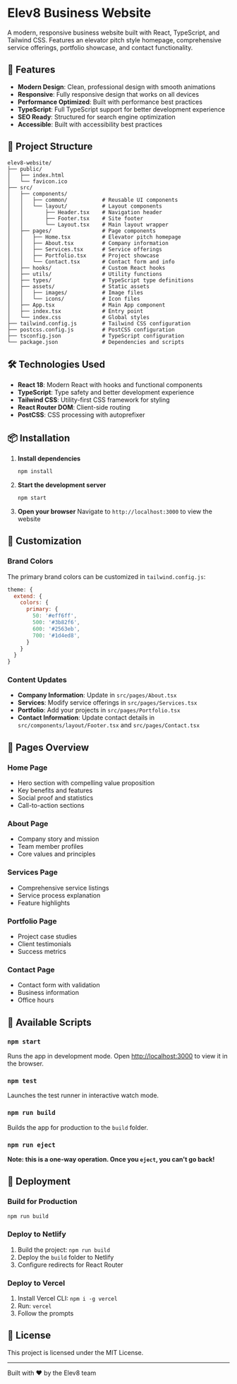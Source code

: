 # Elev8 Business Website

A modern, responsive business website built with React, TypeScript, and Tailwind CSS. Features an elevator pitch style homepage, comprehensive service offerings, portfolio showcase, and contact functionality.

## 🚀 Features

- **Modern Design**: Clean, professional design with smooth animations
- **Responsive**: Fully responsive design that works on all devices
- **Performance Optimized**: Built with performance best practices
- **TypeScript**: Full TypeScript support for better development experience
- **SEO Ready**: Structured for search engine optimization
- **Accessible**: Built with accessibility best practices

## 📁 Project Structure

```
elev8-website/
├── public/
│   ├── index.html
│   └── favicon.ico
├── src/
│   ├── components/
│   │   ├── common/           # Reusable UI components
│   │   └── layout/           # Layout components
│   │       ├── Header.tsx    # Navigation header
│   │       ├── Footer.tsx    # Site footer
│   │       └── Layout.tsx    # Main layout wrapper
│   ├── pages/                # Page components
│   │   ├── Home.tsx          # Elevator pitch homepage
│   │   ├── About.tsx         # Company information
│   │   ├── Services.tsx      # Service offerings
│   │   ├── Portfolio.tsx     # Project showcase
│   │   └── Contact.tsx       # Contact form and info
│   ├── hooks/                # Custom React hooks
│   ├── utils/                # Utility functions
│   ├── types/                # TypeScript type definitions
│   ├── assets/               # Static assets
│   │   ├── images/           # Image files
│   │   └── icons/            # Icon files
│   ├── App.tsx               # Main App component
│   ├── index.tsx             # Entry point
│   └── index.css             # Global styles
├── tailwind.config.js        # Tailwind CSS configuration
├── postcss.config.js         # PostCSS configuration
├── tsconfig.json             # TypeScript configuration
└── package.json              # Dependencies and scripts
```

## 🛠️ Technologies Used

- **React 18**: Modern React with hooks and functional components
- **TypeScript**: Type safety and better development experience
- **Tailwind CSS**: Utility-first CSS framework for styling
- **React Router DOM**: Client-side routing
- **PostCSS**: CSS processing with autoprefixer

## 📦 Installation

1. **Install dependencies**
   ```bash
   npm install
   ```

2. **Start the development server**
   ```bash
   npm start
   ```

3. **Open your browser**
   Navigate to `http://localhost:3000` to view the website

## 🎨 Customization

### Brand Colors
The primary brand colors can be customized in `tailwind.config.js`:

```javascript
theme: {
  extend: {
    colors: {
      primary: {
        50: '#eff6ff',
        500: '#3b82f6',
        600: '#2563eb',
        700: '#1d4ed8',
      }
    }
  }
}
```

### Content Updates
- **Company Information**: Update in `src/pages/About.tsx`
- **Services**: Modify service offerings in `src/pages/Services.tsx`
- **Portfolio**: Add your projects in `src/pages/Portfolio.tsx`
- **Contact Information**: Update contact details in `src/components/layout/Footer.tsx` and `src/pages/Contact.tsx`

## 📱 Pages Overview

### Home Page
- Hero section with compelling value proposition
- Key benefits and features
- Social proof and statistics
- Call-to-action sections

### About Page
- Company story and mission
- Team member profiles
- Core values and principles

### Services Page
- Comprehensive service listings
- Service process explanation
- Feature highlights

### Portfolio Page
- Project case studies
- Client testimonials
- Success metrics

### Contact Page
- Contact form with validation
- Business information
- Office hours

## 🚀 Available Scripts

### `npm start`
Runs the app in development mode. Open [http://localhost:3000](http://localhost:3000) to view it in the browser.

### `npm test`
Launches the test runner in interactive watch mode.

### `npm run build`
Builds the app for production to the `build` folder.

### `npm run eject`
**Note: this is a one-way operation. Once you `eject`, you can't go back!**

## 🚀 Deployment

### Build for Production
```bash
npm run build
```

### Deploy to Netlify
1. Build the project: `npm run build`
2. Deploy the `build` folder to Netlify
3. Configure redirects for React Router

### Deploy to Vercel
1. Install Vercel CLI: `npm i -g vercel`
2. Run: `vercel`
3. Follow the prompts

## 📄 License

This project is licensed under the MIT License.

---

Built with ❤️ by the Elev8 team
